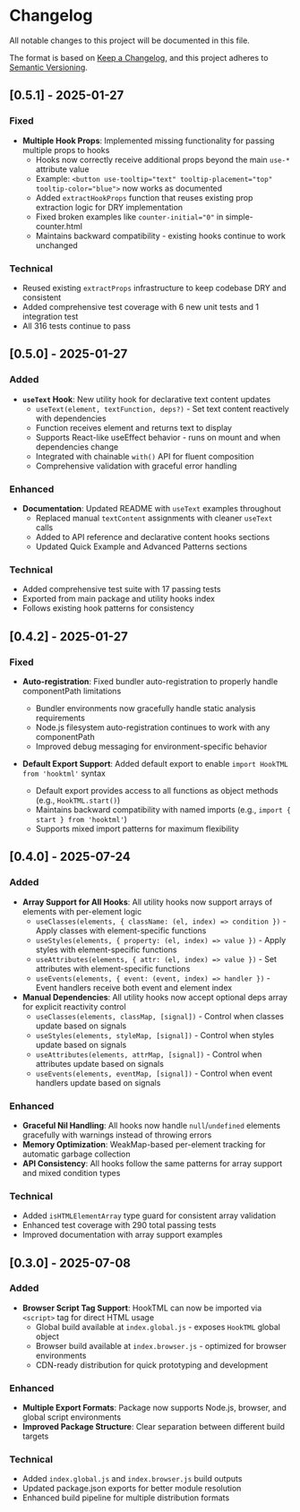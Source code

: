 # Changelog

All notable changes to this project will be documented in this file.

The format is based on [Keep a Changelog](https://keepachangelog.com/en/1.0.0/),
and this project adheres to [Semantic Versioning](https://semver.org/spec/v2.0.0.html).

## [0.5.1] - 2025-01-27

### Fixed

- **Multiple Hook Props**: Implemented missing functionality for passing multiple props to hooks
  - Hooks now correctly receive additional props beyond the main `use-*` attribute value
  - Example: `<button use-tooltip="text" tooltip-placement="top" tooltip-color="blue">` now works as documented
  - Added `extractHookProps` function that reuses existing prop extraction logic for DRY implementation
  - Fixed broken examples like `counter-initial="0"` in simple-counter.html
  - Maintains backward compatibility - existing hooks continue to work unchanged

### Technical

- Reused existing `extractProps` infrastructure to keep codebase DRY and consistent
- Added comprehensive test coverage with 6 new unit tests and 1 integration test
- All 316 tests continue to pass

## [0.5.0] - 2025-01-27

### Added

- **`useText` Hook**: New utility hook for declarative text content updates
  - `useText(element, textFunction, deps?)` - Set text content reactively with dependencies
  - Function receives element and returns text to display
  - Supports React-like useEffect behavior - runs on mount and when dependencies change
  - Integrated with chainable `with()` API for fluent composition
  - Comprehensive validation with graceful error handling

### Enhanced

- **Documentation**: Updated README with `useText` examples throughout
  - Replaced manual `textContent` assignments with cleaner `useText` calls
  - Added to API reference and declarative content hooks sections
  - Updated Quick Example and Advanced Patterns sections

### Technical

- Added comprehensive test suite with 17 passing tests
- Exported from main package and utility hooks index
- Follows existing hook patterns for consistency

## [0.4.2] - 2025-01-27

### Fixed

- **Auto-registration**: Fixed bundler auto-registration to properly handle componentPath limitations

  - Bundler environments now gracefully handle static analysis requirements
  - Node.js filesystem auto-registration continues to work with any componentPath
  - Improved debug messaging for environment-specific behavior

- **Default Export Support**: Added default export to enable `import HookTML from 'hooktml'` syntax
  - Default export provides access to all functions as object methods (e.g., `HookTML.start()`)
  - Maintains backward compatibility with named imports (e.g., `import { start } from 'hooktml'`)
  - Supports mixed import patterns for maximum flexibility

## [0.4.0] - 2025-07-24

### Added

- **Array Support for All Hooks**: All utility hooks now support arrays of elements with per-element logic
  - `useClasses(elements, { className: (el, index) => condition })` - Apply classes with element-specific functions
  - `useStyles(elements, { property: (el, index) => value })` - Apply styles with element-specific functions
  - `useAttributes(elements, { attr: (el, index) => value })` - Set attributes with element-specific functions
  - `useEvents(elements, { event: (event, index) => handler })` - Event handlers receive both event and element index
- **Manual Dependencies**: All utility hooks now accept optional deps array for explicit reactivity control
  - `useClasses(elements, classMap, [signal])` - Control when classes update based on signals
  - `useStyles(elements, styleMap, [signal])` - Control when styles update based on signals
  - `useAttributes(elements, attrMap, [signal])` - Control when attributes update based on signals
  - `useEvents(elements, eventMap, [signal])` - Control when event handlers update based on signals

### Enhanced

- **Graceful Nil Handling**: All hooks now handle `null`/`undefined` elements gracefully with warnings instead of throwing errors
- **Memory Optimization**: WeakMap-based per-element tracking for automatic garbage collection
- **API Consistency**: All hooks follow the same patterns for array support and mixed condition types

### Technical

- Added `isHTMLElementArray` type guard for consistent array validation
- Enhanced test coverage with 290 total passing tests
- Improved documentation with array support examples

## [0.3.0] - 2025-07-08

### Added

- **Browser Script Tag Support**: HookTML can now be imported via `<script>` tag for direct HTML usage
  - Global build available at `index.global.js` - exposes `HookTML` global object
  - Browser build available at `index.browser.js` - optimized for browser environments
  - CDN-ready distribution for quick prototyping and development

### Enhanced

- **Multiple Export Formats**: Package now supports Node.js, browser, and global script environments
- **Improved Package Structure**: Clear separation between different build targets

### Technical

- Added `index.global.js` and `index.browser.js` build outputs
- Updated package.json exports for better module resolution
- Enhanced build pipeline for multiple distribution formats
